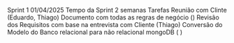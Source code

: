 Sprint 1
01/04/2025
Tempo da Sprint 2 semanas
Tarefas
Reunião com Clinte (Eduardo, Thiago)
Documento com todas as regras de negócio ()
Revisão dos Requisitos com base na entrevista com Cliente (Thiago)
Conversão do Modelo do Banco relacional para não relacional mongoDB ( )




